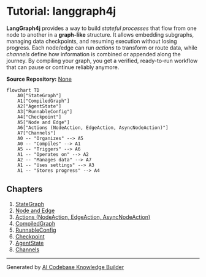 # Tutorial: langgraph4j

**LangGraph4j** provides a way to build *stateful processes* that flow from one node to another
in a **graph-like** structure. It allows embedding subgraphs, managing data checkpoints, and 
resuming execution without losing progress. Each node/edge can run *actions* to transform or 
route data, while *channels* define how information is combined or appended along the journey. 
By compiling your graph, you get a verified, ready-to-run workflow that can pause or continue
reliably anymore.


**Source Repository:** [None](None)

```mermaid
flowchart TD
    A0["StateGraph"]
    A1["CompiledGraph"]
    A2["AgentState"]
    A3["RunnableConfig"]
    A4["Checkpoint"]
    A5["Node and Edge"]
    A6["Actions (NodeAction, EdgeAction, AsyncNodeAction)"]
    A7["Channels"]
    A0 -- "Organizes" --> A5
    A0 -- "Compiles" --> A1
    A5 -- "Triggers" --> A6
    A1 -- "Operates on" --> A2
    A2 -- "Manages data" --> A7
    A1 -- "Uses settings" --> A3
    A1 -- "Stores progress" --> A4
```

## Chapters

1. [StateGraph](01_stategraph.md)
2. [Node and Edge](02_node_and_edge.md)
3. [Actions (NodeAction, EdgeAction, AsyncNodeAction)](03_actions__nodeaction__edgeaction__asyncnodeaction_.md)
4. [CompiledGraph](04_compiledgraph.md)
5. [RunnableConfig](05_runnableconfig.md)
6. [Checkpoint](06_checkpoint.md)
7. [AgentState](07_agentstate.md)
8. [Channels](08_channels.md)


---

Generated by [AI Codebase Knowledge Builder](https://github.com/The-Pocket/Tutorial-Codebase-Knowledge)